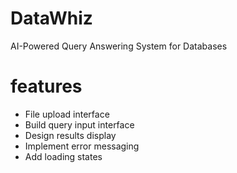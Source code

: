 # DataWhiz
AI-Powered Query Answering System for Databases
# features
- File upload interface
- Build query input interface
- Design results display
- Implement error messaging
- Add loading states
